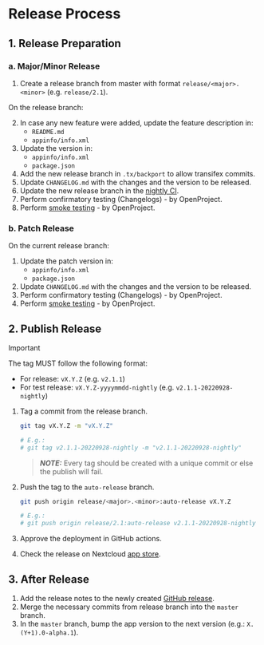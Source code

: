 # Release Process

## 1. Release Preparation

### a. Major/Minor Release

1. Create a release branch from master with format `release/<major>.<minor>` (e.g. `release/2.1`).

On the release branch:

2. In case any new feature were added, update the feature description in:
   - `README.md`
   - `appinfo/info.xml`
3. Update the version in:
   - `appinfo/info.xml`
   - `package.json`
4. Add the new release branch in `.tx/backport` to allow transifex commits.
5. Update `CHANGELOG.md` with the changes and the version to be released.
6. Update the new release branch in the [nightly CI](../.github/workflows/nighlty-ci-release-branch.yml).
7. Perform confirmatory testing (Changelogs) - by OpenProject.
8. Perform [smoke testing](testing/smoke_testing.md) - by OpenProject.

### b. Patch Release

On the current release branch:

1. Update the patch version in:
   - `appinfo/info.xml`
   - `package.json`
2. Update `CHANGELOG.md` with the changes and the version to be released.
3. Perform confirmatory testing (Changelogs) - by OpenProject.
4. Perform [smoke testing](testing/smoke_testing.md) - by OpenProject.

## 2. Publish Release

> [!IMPORTANT]
>
> The tag MUST follow the following format:
>
> - For release: `vX.Y.Z` (e.g. `v2.1.1`)
> - For test release: `vX.Y.Z-yyyymmdd-nightly` (e.g. `v2.1.1-20220928-nightly`)

1. Tag a commit from the release branch.

   ```bash
   git tag vX.Y.Z -m "vX.Y.Z"

   # E.g.:
   # git tag v2.1.1-20220928-nightly -m "v2.1.1-20220928-nightly"
   ```

   > **_NOTE:_** Every tag should be created with a unique commit or else the publish will fail.

2. Push the tag to the `auto-release` branch.

   ```bash
   git push origin release/<major>.<minor>:auto-release vX.Y.Z

   # E.g.:
   # git push origin release/2.1:auto-release v2.1.1-20220928-nightly
   ```

3. Approve the deployment in GitHub actions.
4. Check the release on Nextcloud [app store](https://apps.nextcloud.com/apps/integration_openproject/releases).

## 3. After Release

1. Add the release notes to the newly created [GitHub release](https://github.com/nextcloud/integration_openproject/releases).
2. Merge the necessary commits from release branch into the `master` branch.
3. In the `master` branch, bump the app version to the next version (e.g.: `X.(Y+1).0-alpha.1`).
